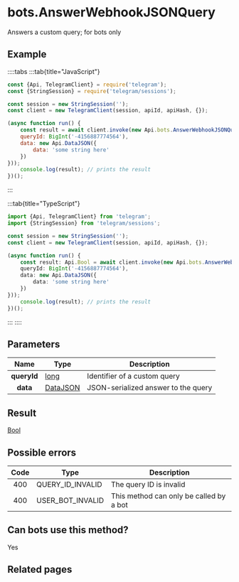 # bots.AnswerWebhookJSONQuery

Answers a custom query; for bots only



## Example

::::tabs
:::tab{title="JavaScript"}
```js
const {Api, TelegramClient} = require('telegram');
const {StringSession} = require('telegram/sessions');

const session = new StringSession('');
const client = new TelegramClient(session, apiId, apiHash, {});

(async function run() {
    const result = await client.invoke(new Api.bots.AnswerWebhookJSONQuery({
    queryId: BigInt('-4156887774564'),
    data: new Api.DataJSON({
        data: 'some string here'
    })
}));
    console.log(result); // prints the result
})();
```
:::

:::tab{title="TypeScript"}
```ts
import {Api, TelegramClient} from 'telegram';
import {StringSession} from 'telegram/sessions';

const session = new StringSession('');
const client = new TelegramClient(session, apiId, apiHash, {});

(async function run() {
    const result: Api.Bool = await client.invoke(new Api.bots.AnswerWebhookJSONQuery({
    queryId: BigInt('-4156887774564'),
    data: new Api.DataJSON({
        data: 'some string here'
    })
}));
    console.log(result); // prints the result
})();
```
:::
::::



## Parameters

| Name | Type | Description |
| :--: | ---- | ----------- |
| **queryId** | [long](https://core.telegram.org/type/long) | Identifier of a custom query 
| **data** | [DataJSON](https://core.telegram.org/type/DataJSON) | JSON-serialized answer to the query 


## Result

[Bool](https://core.telegram.org/type/Bool)



## Possible errors

| Code | Type | Description |
| :--: | ---- | ----------- |
| 400 | QUERY\_ID\_INVALID | The query ID is invalid 
| 400 | USER\_BOT\_INVALID | This method can only be called by a bot 


## Can bots use this method?

Yes

## Related pages


